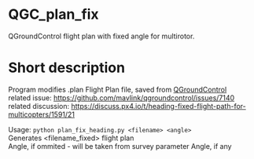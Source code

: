 # QGC_plan_fix
QGroundControl flight plan with fixed angle for multirotor.
# Short description
Program modifies .plan Flight Plan file, saved from [QGroundControl](qgroundcontrol.com)
<br>related issue: https://github.com/mavlink/qgroundcontrol/issues/7140
<br>related discussion: https://discuss.px4.io/t/heading-fixed-flight-path-for-multicopters/1591/21

Usage: `python plan_fix_heading.py <filename> <angle>`
<br>Generates <filename_fixed> flight plan
<br>Angle, if ommited - will be taken from survey parameter Angle, if any
